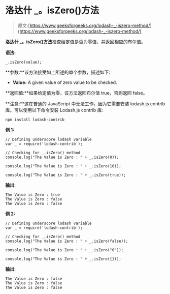 # 洛达什 _。isZero()方法

> 原文:[https://www.geeksforgeeks.org/lodash-_-iszero-method/](https://www.geeksforgeeks.org/lodash-_-iszero-method/)

**洛达什 _。isZero()方法**检查给定值是否为零值，并返回相应的布尔值。

**语法:**

```
_.isZero(value);
```

**参数:**该方法接受如上所述的单个参数，描述如下:

*   **Value:** A given value of zero value to be checked.

**返回值:**如果给定值为零，该方法返回布尔值 true，否则返回 false。

**注意:**这在普通的 JavaScript 中无法工作，因为它需要安装 lodash.js contrib 库。可以使用以下命令安装 Lodash.js contrib 库:

```
npm install lodash-contrib
```

**例 1:**

```
// Defining underscore lodash variable 
var _ = require('lodash-contrib'); 

// Checking for _.isZero() method 
console.log("The Value is Zero : " + _.isZero(0));

console.log("The Value is Zero : " + _.isZero(10));

console.log("The Value is Zero : " + _.isZero(true));
```

**输出:**

```
The Value is Zero : true
The Value is Zero : false
The Value is Zero : false
```

**例 2:**

```
// Defining underscore lodash variable 
var _ = require('lodash-contrib'); 

// Checking for _.isZero() method 
console.log("The Value is Zero : " + _.isZero(false));

console.log("The Value is Zero : " + _.isZero("0"));

console.log("The Value is Zero : " + _.isZero({}));
```

**输出:**

```
The Value is Zero : false
The Value is Zero : false
The Value is Zero : false
```